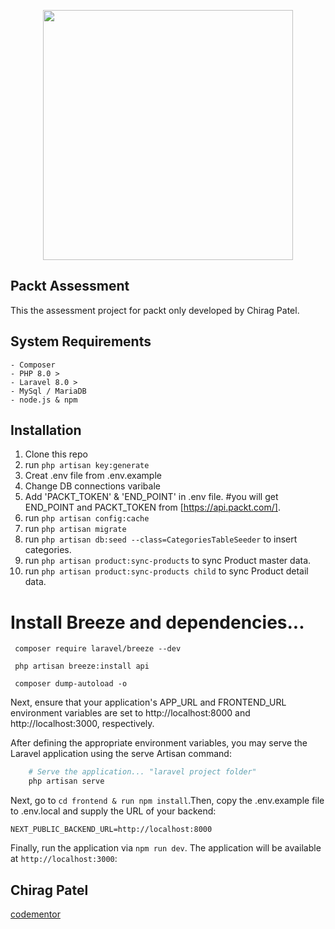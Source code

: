 <p align="center"><a href="https://www.packtpub.com/" target="_blank"><img src="https://www.packtpub.com/images/logo-new.svg" width="400"></a></p>

## Packt Assessment

This the assessment project for packt only developed by Chirag Patel.

## System Requirements
    - Composer 
    - PHP 8.0 >
    - Laravel 8.0 >
    - MySql / MariaDB
    - node.js & npm
## Installation
   1) Clone this repo
   2) run `php artisan key:generate`
   3) Creat .env file from .env.example
   4) Change DB connections varibale
   5) Add 'PACKT_TOKEN' & 'END_POINT' in .env file.
        #you will get END_POINT and PACKT_TOKEN from [https://api.packt.com/].
   6) run `php artisan config:cache`
   7) run `php artisan migrate`
   8) run `php artisan db:seed --class=CategoriesTableSeeder` to insert categories.
   9) run `php artisan product:sync-products` to sync Product master data.
   10) run `php artisan product:sync-products child` to sync Product detail data.
   
   # Install Breeze and dependencies...
     composer require laravel/breeze --dev
     
     php artisan breeze:install api
     
     composer dump-autoload -o
   
Next, ensure that your application's APP_URL and FRONTEND_URL environment variables are set to http://localhost:8000 and http://localhost:3000, respectively.

After defining the appropriate environment variables, you may serve the Laravel application using the serve Artisan command:
```python
    # Serve the application... "laravel project folder"
    php artisan serve
```

Next, go to ```cd frontend & run npm install```.Then, copy the .env.example file to .env.local and supply the URL of your backend:
```
NEXT_PUBLIC_BACKEND_URL=http://localhost:8000
```
Finally, run the application via ```npm run dev```. The application will be available at ```http://localhost:3000```:

## Chirag Patel
[codementor](https://codementor.tech)
